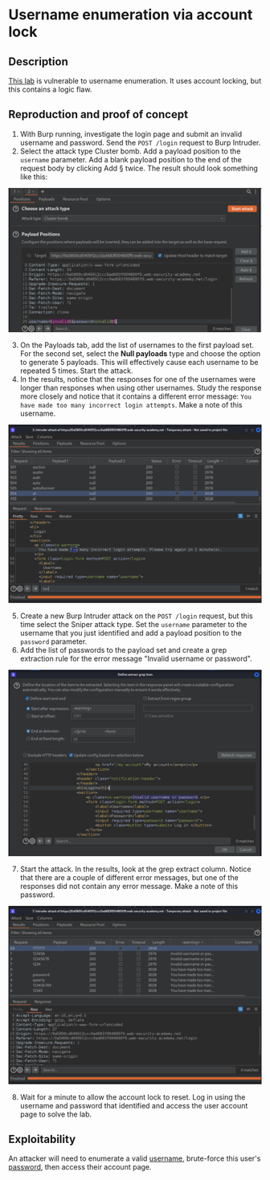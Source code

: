 # Username enumeration via account lock

## Description

[This lab](https://portswigger.net/web-security/authentication/password-based/lab-username-enumeration-via-account-lock) is vulnerable to username enumeration. It uses account locking, but this contains a logic flaw.

## Reproduction and proof of concept

1. With Burp running, investigate the login page and submit an invalid username and password. Send the `POST /login` request to Burp Intruder.
2. Select the attack type Cluster bomb. Add a payload position to the `username` parameter. Add a blank payload position to the end of the request body by clicking Add § twice. The result should look something like this:

![Auth](../../_static/images/auth2.png)

3. On the Payloads tab, add the list of usernames to the first payload set. For the second set, select the **Null payloads** type and choose the option to generate 5 payloads. This will effectively cause each username to be repeated 5 times. Start the attack.
4. In the results, notice that the responses for one of the usernames were longer than responses when using other usernames. Study the response more closely and notice that it contains a different error message: `You have made too many incorrect login attempts`. Make a note of this username.

![Auth](../../_static/images/auth3.png)

5. Create a new Burp Intruder attack on the ``POST /login`` request, but this time select the Sniper attack type. Set the `username` parameter to the username that you just identified and add a payload position to the `password` parameter.
6. Add the list of passwords to the payload set and create a grep extraction rule for the error message "Invalid username or password". 

![Auth](../../_static/images/auth5.png)

7. Start the attack. In the results, look at the grep extract column. Notice that there are a couple of different error messages, but one of the responses did not contain any error message. Make a note of this password.

![Auth](../../_static/images/auth4.png)

8. Wait for a minute to allow the account lock to reset. Log in using the username and password that identified and access the user account page to solve the lab.

## Exploitability

An attacker will need to enumerate a valid [username](https://portswigger.net/web-security/authentication/auth-lab-usernames), brute-force this user's [password](https://portswigger.net/web-security/authentication/auth-lab-passwords), then access their account page. 

